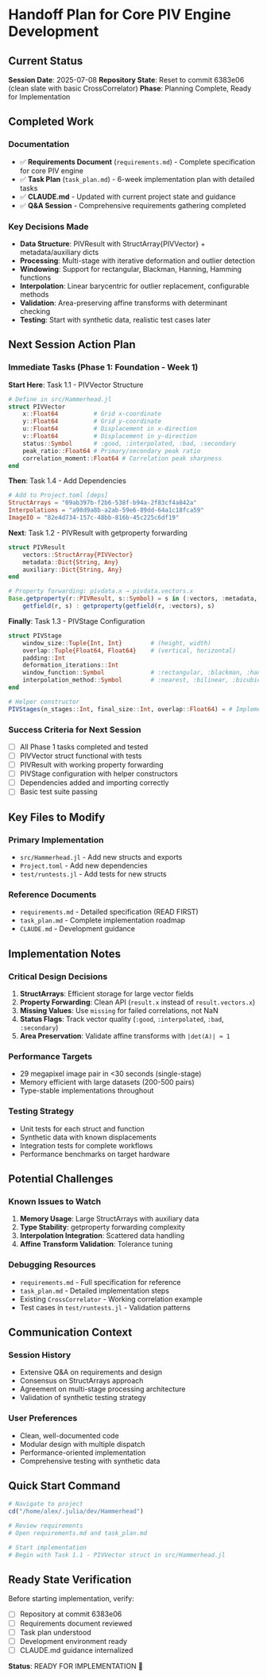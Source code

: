 # Handoff Plan for Core PIV Engine Development

## Current Status

**Session Date**: 2025-07-08
**Repository State**: Reset to commit 6383e06 (clean slate with basic CrossCorrelator)
**Phase**: Planning Complete, Ready for Implementation

## Completed Work

### Documentation
- ✅ **Requirements Document** (`requirements.md`) - Complete specification for core PIV engine
- ✅ **Task Plan** (`task_plan.md`) - 6-week implementation plan with detailed tasks
- ✅ **CLAUDE.md** - Updated with current project state and guidance
- ✅ **Q&A Session** - Comprehensive requirements gathering completed

### Key Decisions Made
- **Data Structure**: PIVResult with StructArray{PIVVector} + metadata/auxiliary dicts
- **Processing**: Multi-stage with iterative deformation and outlier detection
- **Windowing**: Support for rectangular, Blackman, Hanning, Hamming functions
- **Interpolation**: Linear barycentric for outlier replacement, configurable methods
- **Validation**: Area-preserving affine transforms with determinant checking
- **Testing**: Start with synthetic data, realistic test cases later

## Next Session Action Plan

### Immediate Tasks (Phase 1: Foundation - Week 1)

**Start Here**: Task 1.1 - PIVVector Structure
```julia
# Define in src/Hammerhead.jl
struct PIVVector
    x::Float64          # Grid x-coordinate
    y::Float64          # Grid y-coordinate  
    u::Float64          # Displacement in x-direction
    v::Float64          # Displacement in y-direction
    status::Symbol      # :good, :interpolated, :bad, :secondary
    peak_ratio::Float64 # Primary/secondary peak ratio
    correlation_moment::Float64 # Correlation peak sharpness
end
```

**Then**: Task 1.4 - Add Dependencies
```toml
# Add to Project.toml [deps]
StructArrays = "09ab397b-f2b6-538f-b94a-2f83cf4a842a"
Interpolations = "a98d9a8b-a2ab-59e6-89dd-64a1c18fca59"
ImageIO = "82e4d734-157c-48bb-816b-45c225c6df19"
```

**Next**: Task 1.2 - PIVResult with getproperty forwarding
```julia
struct PIVResult
    vectors::StructArray{PIVVector}
    metadata::Dict{String, Any}
    auxiliary::Dict{String, Any}
end

# Property forwarding: pivdata.x → pivdata.vectors.x
Base.getproperty(r::PIVResult, s::Symbol) = s in (:vectors, :metadata, :auxiliary) ? 
    getfield(r, s) : getproperty(getfield(r, :vectors), s)
```

**Finally**: Task 1.3 - PIVStage Configuration
```julia
struct PIVStage
    window_size::Tuple{Int, Int}        # (height, width)
    overlap::Tuple{Float64, Float64}    # (vertical, horizontal)
    padding::Int
    deformation_iterations::Int
    window_function::Symbol             # :rectangular, :blackman, :hanning, :hamming
    interpolation_method::Symbol        # :nearest, :bilinear, :bicubic, :spline, :lanczos
end

# Helper constructor
PIVStages(n_stages::Int, final_size::Int, overlap::Float64) = # Implementation needed
```

### Success Criteria for Next Session
- [ ] All Phase 1 tasks completed and tested
- [ ] PIVVector struct functional with tests
- [ ] PIVResult with working property forwarding
- [ ] PIVStage configuration with helper constructors
- [ ] Dependencies added and importing correctly
- [ ] Basic test suite passing

## Key Files to Modify

### Primary Implementation
- `src/Hammerhead.jl` - Add new structs and exports
- `Project.toml` - Add new dependencies
- `test/runtests.jl` - Add tests for new structs

### Reference Documents
- `requirements.md` - Detailed specification (READ FIRST)
- `task_plan.md` - Complete implementation roadmap
- `CLAUDE.md` - Development guidance

## Implementation Notes

### Critical Design Decisions
1. **StructArrays**: Efficient storage for large vector fields
2. **Property Forwarding**: Clean API (`result.x` instead of `result.vectors.x`)
3. **Missing Values**: Use `missing` for failed correlations, not NaN
4. **Status Flags**: Track vector quality (`:good`, `:interpolated`, `:bad`, `:secondary`)
5. **Area Preservation**: Validate affine transforms with `|det(A)| ≈ 1`

### Performance Targets
- 29 megapixel image pair in <30 seconds (single-stage)
- Memory efficient with large datasets (200-500 pairs)
- Type-stable implementations throughout

### Testing Strategy
- Unit tests for each struct and function
- Synthetic data with known displacements
- Integration tests for complete workflows
- Performance benchmarks on target hardware

## Potential Challenges

### Known Issues to Watch
1. **Memory Usage**: Large StructArrays with auxiliary data
2. **Type Stability**: getproperty forwarding complexity
3. **Interpolation Integration**: Scattered data handling
4. **Affine Transform Validation**: Tolerance tuning

### Debugging Resources
- `requirements.md` - Full specification for reference
- `task_plan.md` - Detailed implementation steps
- Existing `CrossCorrelator` - Working correlation example
- Test cases in `test/runtests.jl` - Validation patterns

## Communication Context

### Session History
- Extensive Q&A on requirements and design
- Consensus on StructArrays approach
- Agreement on multi-stage processing architecture
- Validation of synthetic testing strategy

### User Preferences
- Clean, well-documented code
- Modular design with multiple dispatch
- Performance-oriented implementation
- Comprehensive testing with synthetic data

## Quick Start Command

```julia
# Navigate to project
cd("/home/alex/.julia/dev/Hammerhead")

# Review requirements
# Open requirements.md and task_plan.md

# Start implementation
# Begin with Task 1.1 - PIVVector struct in src/Hammerhead.jl
```

## Ready State Verification

Before starting implementation, verify:
- [ ] Repository at commit 6383e06
- [ ] Requirements document reviewed
- [ ] Task plan understood
- [ ] Development environment ready
- [ ] CLAUDE.md guidance internalized

**Status**: READY FOR IMPLEMENTATION 🚀
